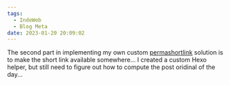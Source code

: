 ```yaml
---
tags:
  - IndeWeb
  - Blog Meta
date: 2023-01-20 20:09:02
---
```

The second part in implementing my own custom [permashortlink](https://indieweb.org/permashortlink) solution is to make the short link available somewhere... I created a custom Hexo helper, but still need to figure out how to compute the post oridinal of the day...
